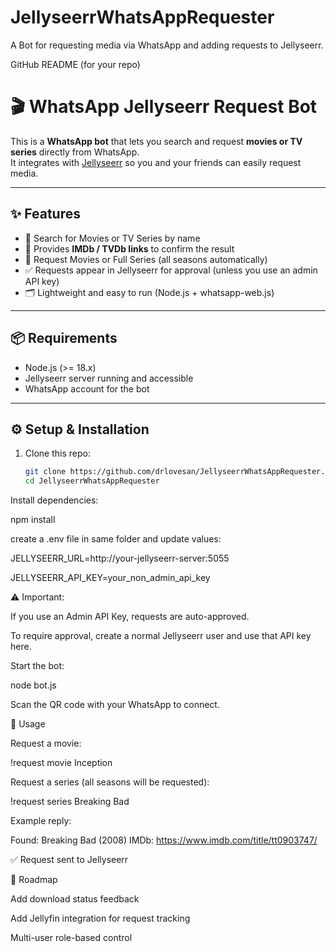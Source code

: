 # JellyseerrWhatsAppRequester
A Bot for requesting media via WhatsApp and adding requests to Jellyseerr.

GitHub README (for your repo)
# 🎬 WhatsApp Jellyseerr Request Bot

This is a **WhatsApp bot** that lets you search and request **movies or TV series** directly from WhatsApp.  
It integrates with [Jellyseerr](https://github.com/Fallenbagel/jellyseerr) so you and your friends can easily request media.

---

## ✨ Features
- 🔎 Search for Movies or TV Series by name  
- 🎥 Provides **IMDb / TVDb links** to confirm the result  
- 📩 Request Movies or Full Series (all seasons automatically)  
- ✅ Requests appear in Jellyseerr for approval (unless you use an admin API key)  
- 🗂 Lightweight and easy to run (Node.js + whatsapp-web.js)

---

## 📦 Requirements
- Node.js (>= 18.x)  
- Jellyseerr server running and accessible  
- WhatsApp account for the bot  

---

## ⚙️ Setup & Installation

1. Clone this repo:
   ```bash
   git clone https://github.com/drlovesan/JellyseerrWhatsAppRequester.git
   cd JellyseerrWhatsAppRequester


Install dependencies:

npm install


create a .env file in same folder and update values:

JELLYSEERR_URL=http://your-jellyseerr-server:5055

JELLYSEERR_API_KEY=your_non_admin_api_key


⚠️ Important:

If you use an Admin API Key, requests are auto-approved.

To require approval, create a normal Jellyseerr user and use that API key here.

Start the bot:

node bot.js

Scan the QR code with your WhatsApp to connect.

💬 Usage

Request a movie:

!request movie Inception


Request a series (all seasons will be requested):

!request series Breaking Bad


Example reply:

Found: Breaking Bad (2008)
IMDb: https://www.imdb.com/title/tt0903747/

✅ Request sent to Jellyseerr

🚀 Roadmap

Add download status feedback

Add Jellyfin integration for request tracking

Multi-user role-based control

